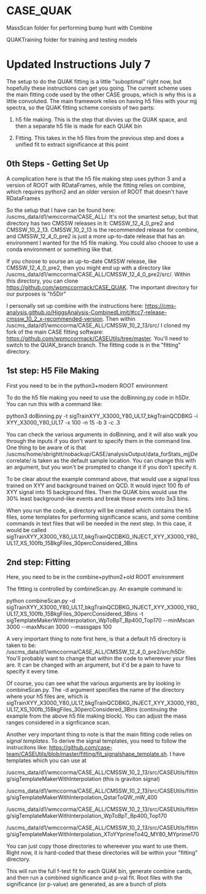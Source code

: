 # CASE_QUAK

MassScan folder for performing bump hunt with Combine

QUAKTraining folder for training and testing models


# Updated Instructions July 7

The setup to do the QUAK fitting is a little "suboptimal" right now, but hopefully these instructions can get you going.  The current scheme uses the main fitting code used by the other CASE groups, which is why this is a little convoluted.  The main framework relies on having h5 files with your mjj spectra, so the QUAK fitting scheme consists of two parts:

1. h5 file making.  This is the step that divvies up the QUAK space, and then a separate h5 file is made for each QUAK bin

2. Fitting.  This takes in the h5 files from the previous step and does a unified fit to extract significance at this point

## 0th Steps - Getting Set Up

A complication here is that the h5 file making step uses python 3 and a version of ROOT with RDataFrames, while the fitting relies on combine, which requires python2 and an older version of ROOT that doesn't have RDataFrames

So the setup that I have can be found here: /uscms_data/d1/wmccorma/CASE_ALL/.  It's not the smartest setup, but that directory has two CMSSW releases in it: CMSSW_12_4_0_pre2 and CMSSW_10_2_13.  CMSSW_10_2_13 is the recommended release for combine, and CMSSW_12_4_0_pre2 is just a more up-to-date release that has an environment I wanted for the h5 file making.  You could also choose to use a conda environment or something like that.

If you choose to sourse an up-to-date CMSSW release, like CMSSW_12_4_0_pre2, then you might end up with a directory like /uscms_data/d1/wmccorma/CASE_ALL/CMSSW_12_4_0_pre2/src/.  Within this directory, you can clone https://github.com/wpmccormack/CASE_QUAK.  The important directory for our purposes is "h5Dir"

I personally set up combine with the instructions here: https://cms-analysis.github.io/HiggsAnalysis-CombinedLimit/#cc7-release-cmssw_10_2_x-recommended-version.  Then within /uscms_data/d1/wmccorma/CASE_ALL/CMSSW_10_2_13/src/ I cloned my fork of the main CASE fitting software: https://github.com/wpmccormack/CASEUtils/tree/master.  You'll need to switch to the QUAK_branch branch.  The fitting code is in the "fitting" directory.


## 1st step: H5 File Making

First you need to be in the python3+modern ROOT environment

To do the h5 file making you need to use the doBinning.py code in h5Dir.  You can run this with a command like:

python3 doBinning.py -t sigTrainXYY_X3000_Y80_UL17_bkgTrainQCDBKG -i XYY_X3000_Y80_UL17 -x 100 -n 15 -b 3 -c .3

You can check the various arguments in doBinning, and it will also walk you through the inputs if you don't want to specify them in the command line.  One thing to be aware of is that /uscms/home/sbrightt/nobackup/CASE/analysisOutput/data_forStats_mjjDecorrelate/ is taken as the default sample location.  You can change this with an argument, but you won't be prompted to change it if you don't specify it.

To be clear about the example command above, that would use a signal loss trained on XYY and background trained on QCD.  It would inject 100 fb of XYY signal into 15 background files.  Then the QUAK bins would use the 30% least background-like events and break those events into 3x3 bins.

When you run the code, a directory will be created which contains the h5 files, some templates for performing significance scans, and some combine commands in text files that will be needed in the next step.  In this case, it would be called sigTrainXYY_X3000_Y80_UL17_bkgTrainQCDBKG_INJECT_XYY_X3000_Y80_UL17_XS_100fb_15BkgFiles_30percConsidered_3Bins

## 2nd step: Fitting

Here, you need to be in the combine+python2+old ROOT environment

The fitting is controlled by combineScan.py.  An example command is:

python combineScan.py -d sigTrainXYY_X3000_Y80_UL17_bkgTrainQCDBKG_INJECT_XYY_X3000_Y80_UL17_XS_100fb_15BkgFiles_30percConsidered_3Bins -t sigTemplateMakerWithInterpolation_WpToBpT_Bp400_Top170 --minMscan 3000 --maxMscan 3000 --massgaps 100

A very important thing to note first here, is that a default h5 directory is taken to be: /uscms_data/d1/wmccorma/CASE_ALL/CMSSW_12_4_0_pre2/src/h5Dir.  You'll probably want to change that within the code to whereever your files are.  It can be changed with an argument, but it'd be a pain to have to specify it every time.

Of course, you can see what the various arguments are by looking in combineScan.py.  The -d argument specifies the name of the directory where your h5 files are, which is sigTrainXYY_X3000_Y80_UL17_bkgTrainQCDBKG_INJECT_XYY_X3000_Y80_UL17_XS_100fb_15BkgFiles_30percConsidered_3Bins (continuing the example from the above h5 file making block).  You can adjust the mass ranges considered in a signficance scan.

Another very important thing to note is that the main fitting code relies on *signal templates*.  To derive the signal templates, you need to follow the instrucitons like: https://github.com/case-team/CASEUtils/blob/master/fitting/fit_signalshape_template.sh.  I have templates which you can use at

/uscms_data/d1/wmccorma/CASE_ALL/CMSSW_10_2_13/src/CASEUtils/fitting/sigTemplateMakerWithInterpolation (this is graviton signal)

/uscms_data/d1/wmccorma/CASE_ALL/CMSSW_10_2_13/src/CASEUtils/fitting/sigTemplateMakerWithInterpolation_QstarToQW_mW_400

/uscms_data/d1/wmccorma/CASE_ALL/CMSSW_10_2_13/src/CASEUtils/fitting/sigTemplateMakerWithInterpolation_WpToBpT_Bp400_Top170

/uscms_data/d1/wmccorma/CASE_ALL/CMSSW_10_2_13/src/CASEUtils/fitting/sigTemplateMakerWithInterpolation_XToYYprimeTo4Q_MY80_MYprime170

You can just copy those directories to whereever you want to use them.  Right now, it is hard-coded that these directories will be within your "fitting" directory.

This will run the full f-test fit for each QUAK bin, generate combine cards, and then run a combined significance and p-val fit.  Root files with the significance (or p-value) are generated, as are a bunch of plots

 